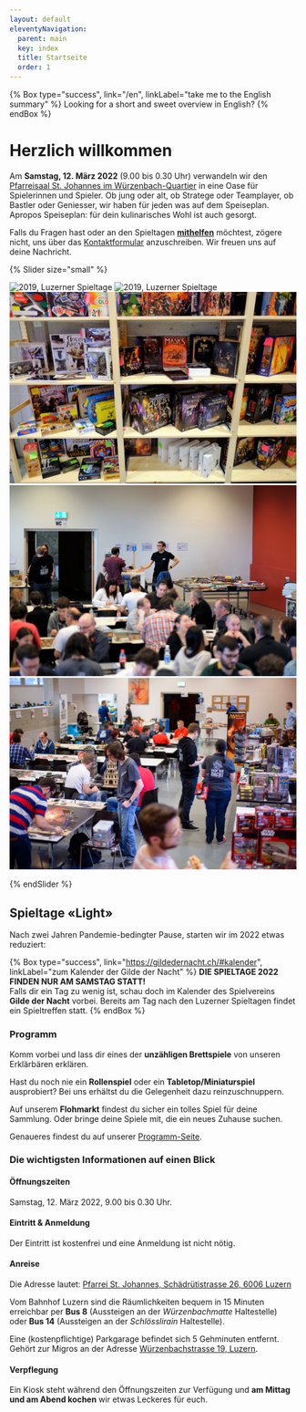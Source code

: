 ```yaml
---
layout: default
eleventyNavigation:
  parent: main
  key: index
  title: Startseite
  order: 1
---
```


{% Box type="success", link="/en", linkLabel="take me to the English summary" %}
Looking for a short and sweet overview in English?
{% endBox %}

# Herzlich willkommen

Am **Samstag, 12. März 2022** (9.00 bis 0.30 Uhr) verwandeln wir den [Pfarreisaal St. Johannes im Würzenbach-Quartier](https://www.google.com/maps/place/Katholische+Pfarrei+St.+Johannes+Luzern+-+W%C3%BCrzenbach/@47.0557335,8.3467125,18z/data=!4m5!3m4!1s0x478ffbe4a1717e11:0x63ba1cf90c4e4c46!8m2!3d47.055803!4d8.3448403) in eine Oase für Spielerinnen und Spieler. Ob jung oder alt, ob Stratege oder Teamplayer, ob Bastler oder Geniesser, wir haben für jeden was auf dem Speiseplan. Apropos Speiseplan: für dein kulinarisches Wohl ist auch gesorgt.

Falls du Fragen hast oder an den Spieltagen [**mithelfen**](/helfen) möchtest, zögere nicht, uns über das [Kontaktformular](/kontakt) anzuschreiben. Wir freuen uns auf deine Nachricht.

{% Slider size="small" %}

![2019, Luzerner Spieltage](./images/2019-spieltage-07.jpg)
![2019, Luzerner Spieltage](./images/2019-spieltage-03.jpg)
![2018, Luzerner Spieltage](./images/2018-spieltage-01.jpg)
![2017, Luzerner Spieltage](./images/2017-spieltage-01.jpg)
![2016, Luzerner Spieltage](./images/2016-spieltage-05.jpg)

{% endSlider %}

## Spieltage «Light»

Nach zwei Jahren Pandemie-bedingter Pause, starten wir im 2022 etwas reduziert:

{% Box type="success", link="https://gildedernacht.ch/#kalender", linkLabel="zum Kalender der Gilde der Nacht" %}
**DIE SPIELTAGE 2022 FINDEN NUR AM SAMSTAG STATT!**\
Falls dir ein Tag zu wenig ist, schau doch im Kalender des Spielvereins **Gilde der Nacht** vorbei. Bereits am Tag nach den Luzerner Spieltagen findet ein Spieltreffen statt.
{% endBox %}

### Programm

Komm vorbei und lass dir eines der **unzähligen Brettspiele** von unseren Erklärbären erklären.

Hast du noch nie ein **Rollenspiel** oder ein **Tabletop/Miniaturspiel** ausprobiert? Bei uns erhältst du die Gelegenheit dazu reinzuschnuppern.

Auf unserem **Flohmarkt** findest du sicher ein tolles Spiel für deine Sammlung. Oder bringe deine Spiele mit, die ein neues Zuhause suchen.

Genaueres findest du auf unserer [Programm-Seite](/programm).

### Die wichtigsten Informationen auf einen Blick

#### Öffnungszeiten

Samstag, 12. März 2022, 9.00 bis 0.30 Uhr.

#### Eintritt & Anmeldung

Der Eintritt ist kostenfrei und eine Anmeldung ist nicht nötig.

#### Anreise

Die Adresse lautet: [Pfarrei St. Johannes, Schädrütistrasse 26, 6006 Luzern](https://www.google.com/maps/place/Katholische+Pfarrei+St.+Johannes+Luzern+-+W%C3%BCrzenbach/@47.0557335,8.3467125,18z/data=!4m5!3m4!1s0x478ffbe4a1717e11:0x63ba1cf90c4e4c46!8m2!3d47.055803!4d8.3448403)

Vom Bahnhof Luzern sind die Räumlichkeiten bequem in 15 Minuten erreichbar per **Bus 8** (Aussteigen an der _Würzenbachmatte_ Haltestelle) oder **Bus 14** (Aussteigen an der _Schlösslirain_ Haltestelle).

Eine (kostenpflichtige) Parkgarage befindet sich 5 Gehminuten entfernt. Gehört zur Migros an der Adresse [Würzenbachstrasse 19, Luzern](https://www.google.com/maps/place/Migros+Supermarkt/@47.0548083,8.3433408,18.5z/data=!4m5!3m4!1s0x478ffb4e3b438fcf:0x44bae0889972cca5!8m2!3d47.0550141!4d8.3437071).

#### Verpflegung

Ein Kiosk steht während den Öffnungszeiten zur Verfügung und **am Mittag und am Abend kochen** wir etwas Leckeres für euch.
